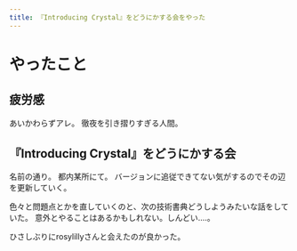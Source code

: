 ```yaml
---
title: 『Introducing Crystal』をどうにかする会をやった
---
```


# やったこと

## 疲労感

あいかわらずアレ。
徹夜を引き摺りすぎる人間。

## 『Introducing Crystal』をどうにかする会

名前の通り。
都内某所にて。
バージョンに追従できてない気がするのでその辺を更新していく。

色々と問題点とかを直していくのと、次の技術書典どうしようみたいな話をしていた。
意外とやることはあるかもしれない。しんどい‥‥。

ひさしぶりにrosylillyさんと会えたのが良かった。
